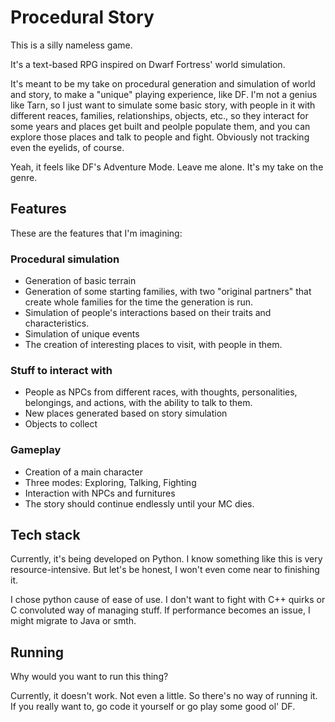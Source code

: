 # Procedural Story
This is a silly nameless game.

It's a text-based RPG inspired on Dwarf Fortress' world simulation.

It's meant to be my take on procedural generation and simulation of world and story, to make a "unique" playing experience, like DF. I'm not a genius like Tarn, so I just want to simulate some basic story, with people in it with different reaces, families, relationships, objects, etc., so they interact for some years and places get built and peolple populate them, and you can explore those places and talk to people and fight. Obviously not tracking even the eyelids, of course.

Yeah, it feels like DF's Adventure Mode. Leave me alone. It's my take on the genre.

## Features
These are the features that I'm imagining:

### Procedural simulation
- Generation of basic terrain
- Generation of some starting families, with two "original partners" that create whole families for the time the generation is run.
- Simulation of people's interactions based on their traits and characteristics.
- Simulation of unique events
- The creation of interesting places to visit, with people in them.

### Stuff to interact with
- People as NPCs from different races, with thoughts, personalities, belongings, and actions, with the ability to talk to them.
- New places generated based on story simulation
- Objects to collect

### Gameplay
- Creation of a main character
- Three modes: Exploring, Talking, Fighting
- Interaction with NPCs and furnitures
- The story should continue endlessly until your MC dies.

## Tech stack
Currently, it's being developed on Python. I know something like this is very resource-intensive. But let's be honest, I won't even come near to finishing it.

I chose python cause of ease of use. I don't want to fight with C++ quirks or C convoluted way of managing stuff. If performance becomes an issue, I might migrate to Java or smth.

## Running
Why would you want to run this thing?

Currently, it doesn't work. Not even a little. So there's no way of running it. If you really want to, go code it yourself or go play some good ol' DF.